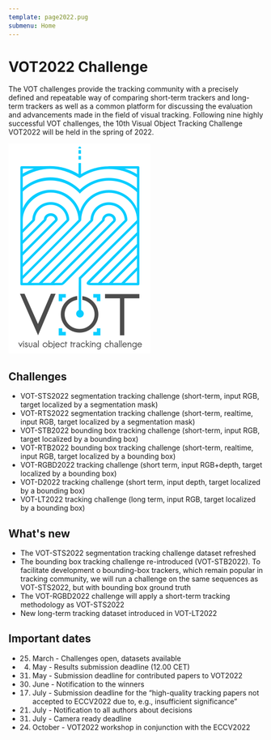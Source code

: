 ```yaml
---
template: page2022.pug
submenu: Home
---
```


# VOT2022 Challenge

The VOT challenges provide the tracking community with a precisely defined and repeatable way of comparing short-term trackers and long-term trackers as well as a common platform for discussing the evaluation and advancements made in the field of visual tracking. Following nine highly successful VOT challenges, the 10th Visual Object Tracking Challenge VOT2022 will be held in the spring of 2022.

<img class="logo float-right frame" src="../img/vot2022_logo_website_large.png" alt="VOT2022"  />

## Challenges

 * VOT-STS2022 segmentation tracking challenge (short-term, input RGB, target localized by a segmentation mask)
 * VOT-RTS2022 segmentation tracking challenge (short-term, realtime, input RGB, target localized by a segmentation mask)
 * VOT-STB2022 bounding box tracking challenge (short-term, input RGB, target localized by a bounding box)
 * VOT-RTB2022 bounding box tracking challenge (short-term, realtime, input RGB, target localized by a bounding box)
 * VOT-RGBD2022 tracking challenge (short term, input RGB+depth, target localized by a bounding box)
 * VOT-D2022 tracking challenge (short term, input depth, target localized by a bounding box)
 * VOT-LT2022 tracking challenge (long term, input RGB, target localized by a bounding box)
 
## What's new
 * The VOT-STS2022 segmentation tracking challenge dataset refreshed
 * The bounding box tracking challenge re-introduced (VOT-STB2022). To facilitate development o bounding-box trackers, which remain popular in tracking community, we will run a challenge on the same sequences as VOT-STS2022, but with bounding box ground truth
 * The VOT-RGBD2022 challenge will apply a short-term tracking methodology as VOT-STS2022
 * New long-term tracking dataset introduced in VOT-LT2022
 
## Important dates
 * 25. March - Challenges open, datasets available
 * 4. May - Results submission deadline (12.00 CET)
 * 31. May - Submission deadline for contributed papers to VOT2022
 * 30. June - Notification to the winners
 * 17. July - Submission deadline for the “high-quality tracking papers not accepted to ECCV2022 due to, e.g., insufficient significance”
 * 21. July - Notification to all authors about decisions
 * 31. July - Camera ready deadline
 * 24. October - VOT2022 workshop in conjunction with the ECCV2022

